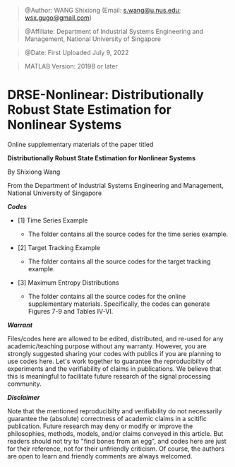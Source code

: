 > @Author: WANG Shixiong (Email: <s.wang@u.nus.edu>; <wsx.gugo@gmail.com>)

> @Affiliate: Department of Industrial Systems Engineering and Management, National University of Singapore

> @Date: First Uploaded July 9, 2022

> MATLAB Version: 2019B or later

# DRSE-Nonlinear: Distributionally Robust State Estimation for Nonlinear Systems

Online supplementary materials of the paper titled 

**Distributionally Robust State Estimation for Nonlinear Systems**
   
By Shixiong Wang

From the Department of Industrial Systems Engineering and Management, National University of Singapore
   
***Codes***

+ [1] Time Series Example

    * The folder contains all the source codes for the time series example.

+ [2] Target Tracking Example

    * The folder contains all the source codes for the target tracking example.

+ [3] Maximum Entropy Distributions

    * The folder contains all the source codes for the online supplementary materials. Specifically, the codes can generate Figures 7-9 and Tables IV-VI.
    

***Warrant***

Files/codes here are allowed to be edited, distributed, and re-used for any academic/teaching purpose without any warranty. However, you are strongly suggested sharing your codes with publics if you are planning to use codes here. Let's work together to guarantee the reproducibilty of experiments and the verifiability of claims in publications. We believe that this is meaningful to facilitate future research of the signal processing community.


***Disclaimer***

Note that the mentioned reproducibilty and verifiability do not necessarily guarantee the (absolute) correctness of academic claims in a scitific publication. Future research may deny or modify or improve the philosophies, methods, models, and/or claims conveyed in this article. But readers should not try to "find bones from an egg", and codes here are just for their reference, not for their unfriendly criticism. Of course, the authors are open to learn and friendly comments are always welcomed.
